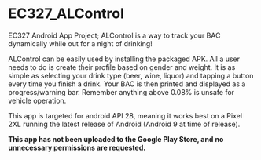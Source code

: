 # EC327_ALControl
EC327 Android App Project; ALControl is a way to track your BAC dynamically while out for a night of drinking!


ALControl can be easily used by installing the packaged APK. All a user needs to do is create their profile based on gender and weight.
It is as simple as selecting your drink type (beer, wine, liquor) and tapping a button every time you finish a drink. Your BAC is then printed
and displayed as a progress/warning bar. Remember anything above 0.08% is unsafe for vehicle operation.



This app is targeted for android API 28, meaning it works best on a Pixel 2XL running the latest release of Android (Android 9 at time of release).

**This app has not been uploaded to the Google Play Store, and no unnecessary permissions are requested.**
